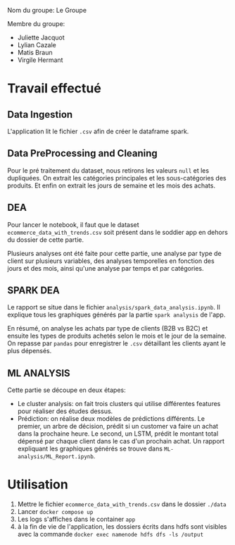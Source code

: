 Nom du groupe: Le Groupe  
  
Membre du groupe:  
- Juliette Jacquot  
- Lylian Cazale  
- Matis Braun  
- Virgile Hermant  
  
# Travail effectué  
  
## Data Ingestion  
  
L'application lit le fichier `.csv` afin de créer le dataframe spark.
  
## Data PreProcessing and Cleaning  

Pour le pré traitement du dataset, nous retirons les valeurs `null` et les dupliquées.
On extrait les catégories principales et les sous-catégories des produits.
Et enfin on extrait les jours de semaine et les mois des achats.
  
## DEA  
Pour lancer le notebook, il faut que le dataset `ecommerce_data_with_trends.csv` soit présent dans le soddier app en dehors du dossier de cette partie.  
  
Plusieurs analyses ont été faite pour cette partie, une analyse par type de client sur plusieurs variables, des analyses temporelles en fonction des jours et des mois, ainsi qu'une analyse par temps et par catégories.   
  
## SPARK DEA  
  
Le rapport se situe dans le fichier `analysis/spark_data_analysis.ipynb`. Il explique tous les graphiques générés par la partie `spark analysis` de l'app.

En résumé, on analyse les achats par type de clients (B2B vs B2C) et ensuite les types de produits achetés selon le mois et le jour de la semaine.
On repasse par `pandas` pour enregistrer le `.csv` détaillant les clients ayant le plus dépensés.

## ML ANALYSIS  
  
 Cette partie se découpe en deux étapes:
 - Le cluster analysis: on fait trois clusters qui utilise différentes features pour réaliser des études dessus. 
 - Prédiction: on réalise deux modèles de prédictions différents. Le premier, un arbre de décision, prédit si un customer va faire un achat dans la prochaine heure. Le second, un LSTM, prédit le montant total dépensé par chaque client dans le cas d'un prochain achat.
  Un rapport expliquant les graphiques générés se trouve dans `ML-analysis/ML_Report.ipynb`.
  
# Utilisation  
  
1. Mettre le fichier `ecommerce_data_with_trends.csv` dans le dossier `./data`  
2. Lancer `docker compose up` 
3. Les logs s'affiches dans le container `app`
4. à la fin de vie de l'application, les dossiers écrits dans hdfs sont visibles avec la commande `docker exec namenode hdfs dfs -ls /output
`